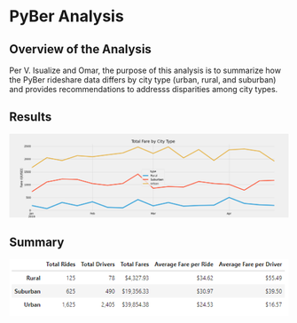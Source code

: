 # PyBer Analysis


## Overview of the Analysis
Per V. Isualize and Omar, the purpose of this analysis is to summarize how the PyBer rideshare data differs by city type (urban, rural, and suburban) and provides recommendations to addresss disparities among city types. 


## Results


![This is an image](https://github.com/mmstrouth/PyBer_Analysis/blob/26c8b351bfd116969fd624205c1fcd9fc9f03c68/Starter_Code/Starter_Code/analysis/PyBer_fare_summary.png) 



## Summary


![This is an image](https://github.com/mmstrouth/PyBer_Analysis/blob/5ffe3d7e8c1388482cb1635b25086dc59ba59f33/Starter_Code/Starter_Code/analysis/pyber_summary_table.png)



